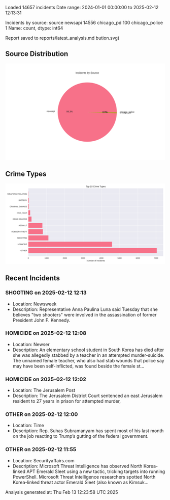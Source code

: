 
Loaded 14657 incidents
Date range: 2024-01-01 00:00:00 to 2025-02-12 12:13:31

Incidents by source:
source
newsapi           14556
chicago_pd          100
chicago_police        1
Name: count, dtype: int64

Report saved to reports/latest_analysis.md
bution.svg)

## Source Distribution
![Source Distribution](images/source_distribution.svg)

## Crime Types
![Crime Types](images/crime_types.svg)

## Recent Incidents

### SHOOTING on 2025-02-12 12:13
- Location: Newsweek
- Description: Representative Anna Paulina Luna said Tuesday that she believes "two shooters" were involved in the assassination of former President John F. Kennedy.


### HOMICIDE on 2025-02-12 12:08
- Location: Newser
- Description: An elementary school student in South Korea has died after she was allegedly stabbed by a teacher in an attempted murder-suicide. The unnamed female teacher, who also had stab wounds that police say may have been self-inflicted, was found beside the female st…


### HOMICIDE on 2025-02-12 12:02
- Location: The Jerusalem Post
- Description: The Jerusalem District Court sentenced an east Jerusalem resident to 27 years in prison for attempted murder,


### OTHER on 2025-02-12 12:00
- Location: Time
- Description: Rep. Suhas Subramanyam has spent most of his last month on the job reacting to Trump’s gutting of the federal government.


### OTHER on 2025-02-12 11:55
- Location: Securityaffairs.com
- Description: Microsoft Threat Intelligence has observed North Korea-linked APT Emerald Sleet using a new tactic, tricking targets into running PowerShell. Microsoft Threat Intelligence researchers spotted North Korea-linked threat actor Emerald Sleet (also known as Kimsuk…

Analysis generated at: Thu Feb 13 12:23:58 UTC 2025
